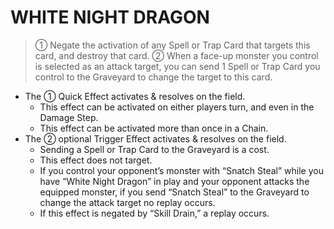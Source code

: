 
# WHITE NIGHT DRAGON  
> ① Negate the activation of any Spell or Trap Card that targets this card, and destroy that card. ② When a face-up monster you control is selected as an attack target, you can send 1 Spell or Trap Card you control to the Graveyard to change the target to this card.

*   The ① Quick Effect activates & resolves on the field.
    *   This effect can be activated on either players turn, and even in the Damage Step.
    *   This effect can be activated more than once in a Chain.
*   The ② optional Trigger Effect activates & resolves on the field.
    *   Sending a Spell or Trap Card to the Graveyard is a cost.
    *   This effect does not target.
    *   If you control your opponent’s monster with “Snatch Steal” while you have “White Night Dragon” in play and your opponent attacks the equipped monster, if you send “Snatch Steal” to the Graveyard to change the attack target no replay occurs.
    *   If this effect is negated by “Skill Drain,” a replay occurs.

  